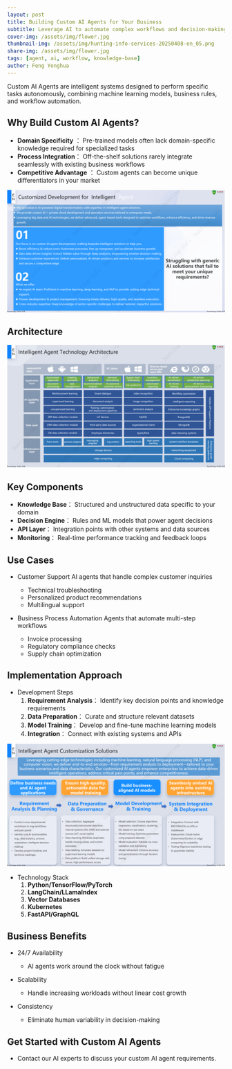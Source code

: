 ```yaml
---
layout: post
title: Building Custom AI Agents for Your Business
subtitle: Leverage AI to automate complex workflows and decision-making processes
cover-img: /assets/img/flower.jpg
thumbnail-img: /assets/img/hunting-info-services-20250408-en_05.png
share-img: /assets/img/flower.jpg
tags: [agent, ai, workflow, knowledge-base]
author: Feng Yonghua
---
```

Custom AI Agents are intelligent systems designed to perform specific tasks autonomously, combining machine learning models, business rules, and workflow automation.

## Why Build Custom AI Agents?

- **Domain Specificity** ： Pre-trained models often lack domain-specific knowledge required for specialized tasks
- **Process Integration**： Off-the-shelf solutions rarely integrate seamlessly with existing business workflows
- **Competitive Advantage** ： Custom agents can become unique differentiators in your market

![why to customize the intelligent agent](/assets/img/hunting-info-services-20250408-en_06.png)

## Architecture

![Architecture](/assets/img/hunting-info-services-20250408-en_08.png)

## Key Components

- **Knowledge Base**： Structured and unstructured data specific to your domain
- **Decision Engine**： Rules and ML models that power agent decisions
- **API Layer**： Integration points with other systems and data sources
- **Monitoring**： Real-time performance tracking and feedback loops

## Use Cases

- Customer Support
AI agents that handle complex customer inquiries

   * Technical troubleshooting
   * Personalized product recommendations
   * Multilingual support

- Business Process Automation
Agents that automate multi-step workflows

   * Invoice processing
   * Regulatory compliance checks
   * Supply chain optimization

## Implementation Approach

- Development Steps
  1. **Requirement Analysis**： Identify key decision points and knowledge requirements
  2. **Data Preparation**： Curate and structure relevant datasets
  3. **Model Training**： Develop and fine-tune machine learning models
  4. **Integration**： Connect with existing systems and APIs

![process of building custom ai agent](/assets/img/hunting-info-services-20250408-en_07.png)

- Technology Stack
  1. **Python/TensorFlow/PyTorch**
  2. **LangChain/LLamaIndex**
  3. **Vector Databases**
  4. **Kubernetes**
  5. **FastAPI/GraphQL**

## Business Benefits

  - 24/7 Availability
    * AI agents work around the clock without fatigue

  - Scalability
    * Handle increasing workloads without linear cost growth

  - Consistency
    * Eliminate human variability in decision-making

## Get Started with Custom AI Agents

- Contact our AI experts to discuss your custom AI agent requirements.

